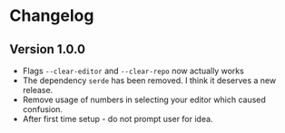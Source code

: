 # Changelog

## Version 1.0.0
* Flags `--clear-editor` and `--clear-repo` now actually works
* The dependency `serde` has been removed. I think it deserves a new release.
* Remove usage of numbers in selecting your editor which caused confusion.
* After first time setup - do not prompt user for idea.
